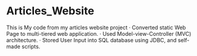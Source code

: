 # Articles_Website
This is My code from my articles website project
·    Converted static Web Page to multi-tiered web application.
·    Used Model-view-Controller (MVC) architecture.
·    Stored User Input into SQL database using JDBC, and self-made scripts. 
